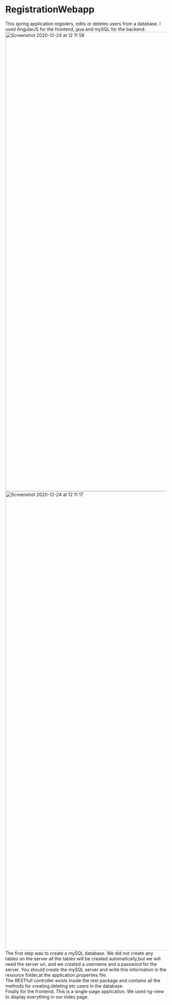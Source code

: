 # RegistrationWebapp
This spring application registers, edits or deletes users from a database. 
I used AngularJS for the frontend, java and mySQL for the backend.
<br />
<img width="1431" alt="Screenshot 2020-12-24 at 12 11 58" src="https://user-images.githubusercontent.com/54688992/107663324-27d94c80-6c83-11eb-9446-1679f3ed4d50.png">
<img width="1431" alt="Screenshot 2020-12-24 at 12 11 17" src="https://user-images.githubusercontent.com/54688992/107663367-34f63b80-6c83-11eb-87fc-097c6e24c3f7.png">
<br/>
The first step was to create a mySQL database. We did not create any tables 
on the server all the tables will be created automatically,but we will need
the server url, and we created a username and a password for the server.
You should create the mySQL server and write this information in the resource
folder,at the application.properties file.
<br />
The RESTfull controller exists inside the rest package and contains all
the methods for creating,deleting etc users in the database.
<br />
Finally for the frontend. This is a single-page application. We used 
ng-view to display everything in our index page.
 